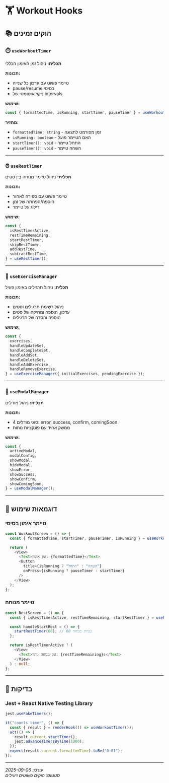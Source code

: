 # 🏋️ Workout Hooks

## 📚 הוקים זמינים

### ⏱️ `useWorkoutTimer`

**תכלית:** ניהול זמן האימון הכללי

**תכונות:**

- טיימר פשוט עם עדכון כל שנייה
- pause/resume בסיסי
- ניקוי אוטומטי של intervals

**שימוש:**

```typescript
const { formattedTime, isRunning, startTimer, pauseTimer } = useWorkoutTimer();
```

**מחזיר:**

- `formattedTime: string` - זמן מפורמט לתצוגה
- `isRunning: boolean` - האם הטיימר פועל
- `startTimer(): void` - התחל טיימר
- `pauseTimer(): void` - השהה טיימר

---

### ⏰ `useRestTimer`

**תכלית:** ניהול טיימר מנוחה בין סטים

**תכונות:**

- טיימר פשוט עם ספירה לאחור
- הוספה/הפחתה של זמן
- דילוג על טיימר

**שימוש:**

```typescript
const {
  isRestTimerActive,
  restTimeRemaining,
  startRestTimer,
  skipRestTimer,
  addRestTime,
  subtractRestTime,
} = useRestTimer();
```

---

### 🔧 `useExerciseManager`

**תכלית:** ניהול תרגילים באימון פעיל

**תכונות:**

- ניהול רשימת תרגילים וסטים
- עדכון, הוספה ומחיקה של סטים
- הוספה והסרה של תרגילים

**שימוש:**

```typescript
const {
  exercises,
  handleUpdateSet,
  handleCompleteSet,
  handleAddSet,
  handleDeleteSet,
  handleAddExercise,
  handleRemoveExercise,
} = useExerciseManager({ initialExercises, pendingExercise });
```

---

### 🔔 `useModalManager`

**תכלית:** ניהול מודלים

**תכונות:**

- 4 סוגי מודלים: error, success, confirm, comingSoon
- ממשק אחיד עם פונקציות נוחות

**שימוש:**

```typescript
const {
  activeModal,
  modalConfig,
  showModal,
  hideModal,
  showError,
  showSuccess,
  showConfirm,
  showComingSoon,
} = useModalManager();
```

---

## 📱 דוגמאות שימוש

### טיימר אימון בסיסי

```typescript
const WorkoutScreen = () => {
  const { formattedTime, startTimer, pauseTimer, isRunning } = useWorkoutTimer();

  return (
    <View>
      <Text>זמן אימון: {formattedTime}</Text>
      <Button
        title={isRunning ? "השהה" : "התחל"}
        onPress={isRunning ? pauseTimer : startTimer}
      />
    </View>
  );
};
```

### טיימר מנוחה

```typescript
const RestScreen = () => {
  const { isRestTimerActive, restTimeRemaining, startRestTimer } = useRestTimer();

  const handleStartRest = () => {
    startRestTimer(60); // 60 שניות מנוחה
  };

  return isRestTimerActive ? (
    <View>
      <Text>זמן מנוחה נותר: {restTimeRemaining}s</Text>
    </View>
  ) : null;
};
```

---

## 🧪 בדיקות

### Jest + React Native Testing Library

```typescript
jest.useFakeTimers();

it("counts timer", () => {
  const { result } = renderHook(() => useWorkoutTimer());
  act(() => {
    result.current.startTimer();
    jest.advanceTimersByTime(1000);
  });
  expect(result.current.formattedTime).toBe("0:01");
});
```

---

_עודכן: 2025-09-06_  
_סטטוס: הוקים פשוטים ויעילים_
